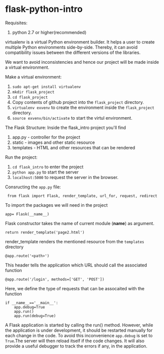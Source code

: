 # flask-python-intro

Requisites:
1. python 2.7 or higher(recommended)

virtualenv is a virtual Python environment builder. It helps a user to create multiple Python environments side-by-side. Thereby, it can avoid compatibility issues between the different versions of the libraries.

We want to avoid inconsistencies and hence our project will be made inside a virtual environment.

Make a virtual environment:
1. ```sudo apt-get install virtualenv```
2. ```mkdir flask_project```
3. ```cd flask_project```
4. Copy contents of github project into the ```flask_project``` directory.
5. ```virtualenv exvenv``` to create the environment inside the ```flask_project``` directory.
6. ```source exvenv/bin/activate``` to start the virtul environment.

The Flask Structure:
Inside the flask_intro project you'll find
1. app.py - controller for the project
2. static - images and other static resource
3. templates - HTML and other resources that can be rendered

Run the project:
1. ```cd flask_intro``` to enter the project
2. ```python app.py``` to start the server
3. ```localhost:5000``` to request the server in the browser.

Consructing the ```app.py``` file:
```
 from flask import Flask, render_template, url_for, request, redirect
```
To import the packages we will need in the project


```
app= Flask(__name__)
```
Flask constructor takes the name of current module (__name__) as argument.

```
return render_template('page2.html')
```
render_template renders the mentioned resource from the ```templates``` directory
```
@app.route('<path>')
```
This header tells the application which URL should call the associated function

```
@app.route('/login', methods=['GET', 'POST'])
```
Here, we define the type of requests that can be assocaited with the function

```
if __name__=='__main__':
    app.debug=True
    app.run()
    app.run(debug=True)
```
A Flask application is started by calling the run() method. However, while the application is under development, it should be restarted manually for each change in the code. To avoid this inconvenience ```app.debug``` is set to ```True```.The server will then reload itself if the code changes. It will also provide a useful debugger to track the errors if any, in the application.




